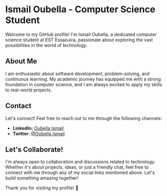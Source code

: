 # Ismail Oubella - Computer Science Student

Welcome to my GitHub profile! I'm Ismail Oubella, a dedicated computer science student at EST Essaouira, passionate about exploring the vast possibilities in the world of technology.

## About Me

I am enthusiastic about software development, problem-solving, and continuous learning. My academic journey has equipped me with a strong foundation in computer science, and I am always excited to apply my skills to real-world projects.

## Contact

Let's connect! Feel free to reach out to me through the following channels:

- **LinkedIn:** [Oubella Ismail](https://www.linkedin.com/in/oubellaismail/)
- **Twitter:** [@Oubella Ismail](https://twitter.com/oubellaismail_)

## Let's Collaborate!

I'm always open to collaboration and discussions related to technology. Whether it's about projects, ideas, or just a friendly chat, feel free to connect with me through any of my social links mentioned above. Let's build something amazing together!

Thank you for visiting my profile! 🚀

